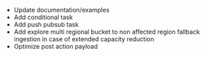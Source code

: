 - Update documentation/examples
- Add conditional task
- Add push pubsub task
- Add explore multi regional bucket to non affected region fallback ingestion in case of extended capacity reduction  
- Optimize post action payload